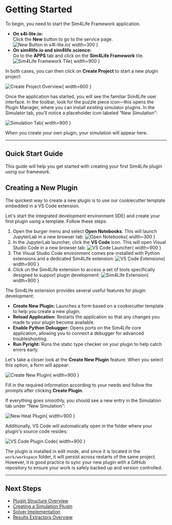# Getting Started

To begin, you need to start the Sim4Life Framework application.

- **On s4l-lite.io:**  
  Click the **New** button to go to the service page.  
  ![New Button in s4l-lite.io](../assets/new_framework.png){ width=300 }
- **On sim4life.io and sim4life.science:**  
  Go to the **APPS** tab and click on the **Sim4Life Framework** tile.  
  ![Sim4Life Framework Tile](../assets/app_framework.png){ width=900 }

In both cases, you can then click on **Create Project** to start a new plugin project:

![Create Project Overview](../assets/app_overview.png){ width=600 }

Once the application has started, you will see the familiar Sim4Life user interface. In the toolbar, look for the puzzle piece icon—this opens the Plugin Manager, where you can install existing simulator plugins. In the Simulator tab, you’ll notice a placeholder icon labeled “New Simulation”:

![Simulation Tab](../assets/simulation_tab.png){ width=900 }

When you create your own plugin, your simulation will appear here.

---

## Quick Start Guide

This guide will help you get started with creating your first Sim4Life plugin using our framework.

## Creating a New Plugin

The quickest way to create a new plugin is to use our cookiecutter template embedded in a VS Code extension.

Let's start the integrated development environment (IDE) and create your first plugin using a template. Follow these steps:

1. Open the burger menu and select **Open Notebooks**. This will launch JupyterLab in a new browser tab:
   ![Open Notebooks](../assets/burger_notebooks.png){ width=300 }
2. In the JupyterLab launcher, click the **VS Code** icon. This will open Visual Studio Code in a new browser tab:
   ![VS Code Launcher](../assets/launcher.png){ width=900 }
3. The Visual Studio Code environment comes pre-installed with Python extensions and a dedicated Sim4Life extension:
   ![VS Code Extensions](../assets/vscode.png){ width=900 }
4. Click on the Sim4Life extension to access a set of tools specifically designed to support plugin development:
   ![Sim4Life Extension](../assets/s4l_extension.png){ width=900 }

The Sim4Life extension provides several useful features for plugin development:

- **Create New Plugin:** Launches a form based on a cookiecutter template to help you create a new plugin.
- **Reload Application:** Restarts the application so that any changes you made to your plugin become available.
- **Enable Python Debugger:** Opens ports on the Sim4Life core application, allowing you to connect a debugger for advanced troubleshooting.
- **Run Pyright:** Runs the static type checker on your plugin to help catch errors early.

Let's take a closer look at the **Create New Plugin** feature. When you select this option, a form will appear:

![Create New Plugin](../assets/new_plugin.png){ width=900 }

Fill in the required information according to your needs and follow the prompts after clicking **Create Plugin**.

If everything goes smoothly, you should see a new entry in the Simulation tab under "New Simulation":

![New Heat Plugin](../assets/new_heat_plugin.png){ width=900 }

Additionally, VS Code will automatically open in the folder where your plugin's source code resides:

![VS Code Plugin Code](../assets/vs_code_plugin_code.png){ width=900 }

The plugin is installed in edit mode, and since it is located in the `work/workspace` folder, it will persist across restarts of the same project. However, it is good practice to sync your new plugin with a GitHub repository to ensure your work is safely backed up and version controlled.

---

## Next Steps

- [Plugin Structure Overview](../plugin-structure/overview.md)
- [Creating a Simulation Plugin](../creating-a-plugin/creating-simulation.md)
- [Solver Implementation](../solver-implementation/writing-solver.md)
- [Results Extractors Overview](../extractors/overview.md)
